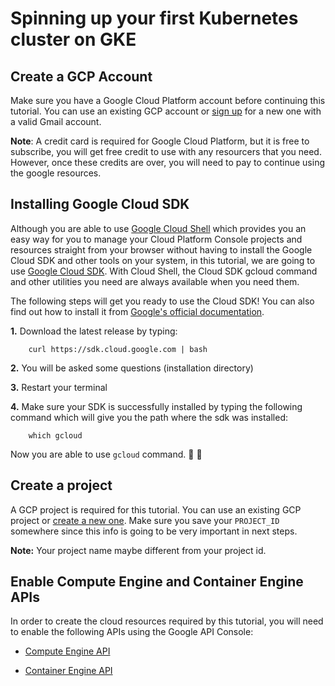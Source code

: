 # Spinning up your first Kubernetes cluster on GKE

## Create a GCP Account

Make sure you have a Google Cloud Platform account before continuing this tutorial. You can use an existing GCP account or [sign up](https://console.cloud.google.com/freetrial) for a new one with a valid Gmail account.

**Note**: A credit card is required for Google Cloud Platform, but it is free to subscribe, you will get free credit to use with any resourcers that you need. However, once these credits are over, you will need to pay to continue using the google resources.

## Installing Google Cloud SDK

Although you are able to use [Google Cloud Shell](https://cloud.google.com/shell/docs/) which provides you an easy way for you to manage your Cloud Platform Console projects and resources straight from your browser without having to install the Google Cloud SDK and other tools on your system, in this tutorial, we are going to use [Google Cloud SDK](https://cloud.google.com/sdk/). With Cloud Shell, the Cloud SDK gcloud command and other utilities you need are always available when you need them.

The following steps will get you ready to use the Cloud SDK! You can also find out how to install it from [Google's official documentation](https://cloud.google.com/sdk/docs/quickstarts).

**1.** Download the latest release by typing:

        curl https://sdk.cloud.google.com | bash

**2.** You will be asked some questions (installation directory)

**3.** Restart your terminal

**4.** Make sure your SDK is successfully installed by typing the following command which will give you the path where the sdk was installed:

        which gcloud

Now you are able to use `gcloud` command. :raised_hands: :raised_hands:


## Create a project

A GCP project is required for this tutorial. You can use an existing GCP project or [create a new one](https://console.cloud.google.com/projectcreate?organizationId=0). Make sure you save your `PROJECT_ID` somewhere since this info is going to be very important in next steps.

**Note:** Your project name maybe different from your project id.

## Enable Compute Engine and Container Engine APIs

In order to create the cloud resources required by this tutorial, you will need to enable the following APIs using the Google API Console:

* [Compute Engine API](https://console.cloud.google.com/apis/api/compute_component/overview)

* [Container Engine API](https://console.cloud.google.com/apis/api/container/overview)